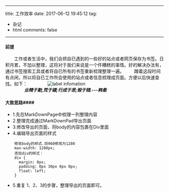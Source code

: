 
---
title: 工作效率
date: 2017-06-12 19:45:12
tag:
   - 杂记
   - html
comments: false
---


#### 前提 ####

　　工作或者生活中，我们会把自已遇到的一些好的站点或者网页保存为书签。日积月累，不加以整理，这将对于我们来说是一个件糟糕的事情。好的解决办法有，通过书签搜索工具或者将自已所有的书签重新梳理整理一遍。
　　蹭着这段时间有点闲，所以将自已工作所会使用的站点或者信息梳理成页面。方便以后快速查找。如下：
　　
　　![label infomation](http://infos.rtime.xin/lable_info.png)  
　　
　　***业精于勤,荒于嬉;行成于思;毁于随.---韩愈***

#### 大致思路####

- 1.先在MarkDownPage中梳理一列整理内容
- 2.整理完成通过MarkDownPad导出页面
- 3.修改导出的页面，将body的内容包裹在Div里面
- 4.编辑导出页面的样式

```
	修改body的样式.将960修改为1280
	max-width: 1280px;
	添加div的样式：
	div {
	  margin: 0px;
	  padding: 0px 30px 0px 0px;
	  float: left;
	}
```
- 5.重复 1、2、3的步骤，整理导出的页面即可。

  